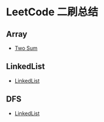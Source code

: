 # LeetCode 二刷总结

## Array
- [Two Sum](https://github.com/hanhu0618/leetcode/blob/master/Two%20Sum.md)

## LinkedList
- [LinkedList](https://github.com/hanhu0618/leetcode/blob/master/LinkedList.md)


## DFS
- [LinkedList](https://github.com/hanhu0618/leetcode/blob/master/DFS.md)

